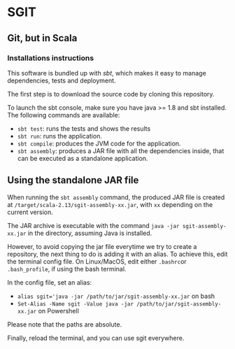 # SGIT
## Git, but in Scala

### Installations instructions
This software is bundled up with _sbt_, which makes it easy to manage dependencies, tests and deployment.

The first step is to download the source code by cloning this repository.

To launch the sbt console, make sure you have java >= 1.8 and sbt installed. The following commands are available:
- `sbt test`: runs the tests and shows the results
- `sbt run`: runs the application.
- `sbt compile`: produces the JVM code for the application.
- `sbt assembly`: produces a JAR file with all the dependencies inside, that can be executed as a standalone application.

## Using the standalone JAR file
When running the `sbt assembly` command, the produced JAR file is created at `/target/scala-2.13/sgit-assembly-xx.jar`, with `xx` depending on the current version.

The JAR archive is executable with the command `java -jar sgit-assembly-xx.jar` in the directory, assuming Java is installed.

However, to avoid copying the jar file everytime we try to create a repository, the next thing to do is adding it with an alias. To achieve this, edit the terminal config file. On Linux/MacOS, edit either `.bashrc`or `.bash_profile`, if using the bash terminal.

In the config file, set an alias:
- `alias sgit='java -jar /path/to/jar/sgit-assembly-xx.jar` on bash
- `Set-Alias -Name sgit -Value java -jar /path/to/jar/sgit-assembly-xx.jar` on Powershell

Please note that the paths are absolute.

Finally, reload the terminal, and you can use sgit everywhere.
